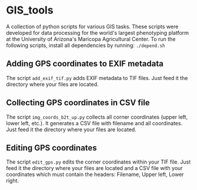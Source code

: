 # GIS_tools
A collection of python scripts for various GIS tasks. These scripts were developed for data processing for the world's largest phenotyping platform at the University of Arizona's Maricopa Agricultural Center. To run the following scripts, install all dependencies by running: `./depend.sh`

## Adding GPS coordinates to EXIF metadata
The script `add_exif_tif.py` adds EXIF metadata to TIF files. Just feed it the directory where your files are located. 

## Collecting GPS coordinates in CSV file
The script `img_coords_b2t_up.py` collects all corner coordinates (upper left, lower left, etc.). It generates a CSV file with filename and all coordinates. Just feed it the directory where your files are located.  

## Editing GPS coordinates
The script `edit_gps.py` edits the corner coordinates within your TIF file. Just feed it the directory where your files are located and a CSV file with your coordinates which must contain the headers: Filename, Upper left, Lower right.

